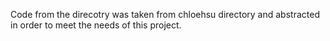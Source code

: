 

Code from the direcotry was taken from chloehsu directory and 
abstracted in order to meet the needs of this project.

